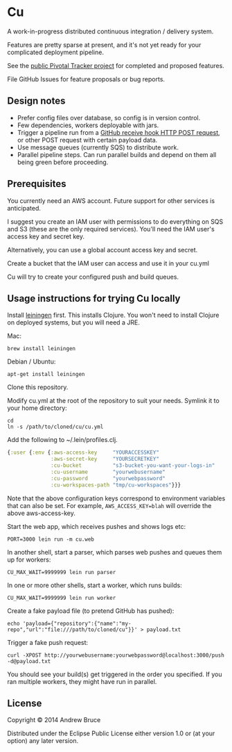 # Cu

A work-in-progress distributed continuous integration / delivery system.

Features are pretty sparse at present, and it's not yet ready for your
complicated deployment pipeline.

See the [public Pivotal Tracker project](https://www.pivotaltracker.com/s/projects/981848)
for completed and proposed features.

File GitHub Issues for feature proposals or bug reports.

## Design notes

* Prefer config files over database, so config is in version control.
* Few dependencies, workers deployable with jars.
* Trigger a pipeline run from a [GitHub receive hook HTTP POST request](https://help.github.com/articles/post-receive-hooks#the-payload),
or other POST request with certain payload data.
* Use message queues (currently SQS) to distribute work.
* Parallel pipeline steps.
Can run parallel builds and depend on them all being green before proceeding.

## Prerequisites

You currently need an AWS account.
Future support for other services is anticipated.

I suggest you create an IAM user with permissions to do everything on SQS and
S3 (these are the only required services).
You'll need the IAM user's access key and secret key.

Alternatively, you can use a global account access key and secret.

Create a bucket that the IAM user can access and use it in your cu.yml

Cu will try to create your configured push and build queues.

## Usage instructions for trying Cu locally

Install [leiningen](http://leiningen.org) first.
This installs Clojure.
You won't need to install Clojure on deployed systems, but you will need a JRE.

Mac:

```shell
brew install leiningen
```

Debian / Ubuntu:

```shell
apt-get install leiningen
```

Clone this repository.

Modify cu.yml at the root of the repository to suit your needs.
Symlink it to your home directory:

```shell
cd
ln -s /path/to/cloned/cu/cu.yml
```

Add the following to ~/.lein/profiles.clj.

```clojure
{:user {:env {:aws-access-key     "YOURACCESSKEY"
              :aws-secret-key     "YOURSECRETKEY"
              :cu-bucket          "s3-bucket-you-want-your-logs-in"
              :cu-username        "yourwebusername"
              :cu-password        "yourwebpassword"
              :cu-workspaces-path "tmp/cu-workspaces"}}}
```

Note that the above configuration keys correspond to environment variables that
can also be set.
For example, `AWS_ACCESS_KEY=blah` will override the above aws-access-key.

Start the web app, which receives pushes and shows logs etc:

```shell
PORT=3000 lein run -m cu.web
```

In another shell, start a parser, which parses web pushes and queues them up
for workers:

```shell
CU_MAX_WAIT=9999999 lein run parser
```

In one or more other shells, start a worker, which runs builds:

```shell
CU_MAX_WAIT=9999999 lein run worker
```

Create a fake payload file (to pretend GitHub has pushed):

```shell
echo 'payload={"repository":{"name":"my-repo","url":"file:///path/to/cloned/cu"}}' > payload.txt
```

Trigger a fake push request:

```shell
curl -XPOST http://yourwebusername:yourwebpassword@localhost:3000/push -d@payload.txt
```

You should see your build(s) get triggered in the order you specified.
If you ran multiple workers, they might have run in parallel.

## License

Copyright © 2014 Andrew Bruce

Distributed under the Eclipse Public License either version 1.0 or (at
your option) any later version.
